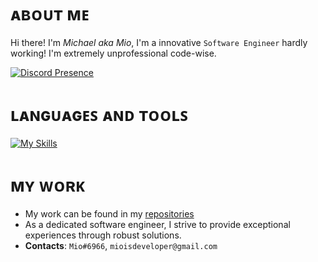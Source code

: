 # ᴀʙᴏᴜᴛ ᴍᴇ
Hi there! I'm *Michael aka Mio*, I'm a innovative `Software Engineer` hardly working! I'm extremely unprofessional code-wise. 

[![Discord Presence](https://lanyard.cnrad.dev/api/918328786955698196?idleMessage=Life%20would%20be%20way%20easier,%20if%20only%20we%20had%20the%20source%20code)](https://discord.com/users/918328786955698196)

# ʟᴀɴɢᴜᴀɢᴇꜱ ᴀɴᴅ ᴛᴏᴏʟꜱ
[![My Skills](https://skillicons.dev/icons?i=python,kotlin,java,js,ts,nodejs,cs,cpp,mongodb,mysql,idea,vscode)](https://skillicons.dev)

 # ᴍʏ ᴡᴏʀᴋ
 - My work can be found in my [repositories](https://github.com/MioCoding?tab=repositories)
 - As a dedicated software engineer, I strive to provide exceptional experiences through robust solutions.
 - **Contacts**: `Mio#6966`, `mioisdeveloper@gmail.com`

